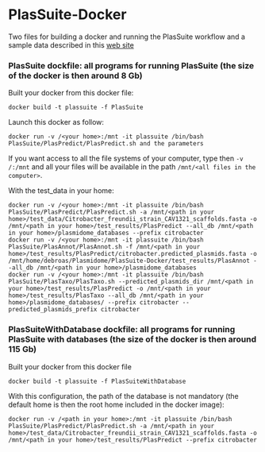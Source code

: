 # PlasSuite-Docker

Two files for building a docker and running the PlasSuite workflow and a sample data described in this [web site](https://github.com/pegi3s/dockerfiles/tree/master/plasflow/1.1.0)   

### PlasSuite dockfile: all programs for running PlasSuite (the size of the docker is then around 8 Gb)

Built your docker from this docker file:
```
docker build -t plassuite -f PlasSuite 
```
Launch this docker as follow:
```
docker run -v /<your home>:/mnt -it plassuite /bin/bash PlasSuite/PlasPredict/PlasPredict.sh and the parameters
```
If you want access to all the file systems of your computer, type then `-v /:/mnt` and all your files will be available in the path `/mnt/<all files in the computer>`.

With the test_data in your home:

```
docker run -v /<your home>:/mnt -it plassuite /bin/bash PlasSuite/PlasPredict/PlasPredict.sh -a /mnt/<path in your home>/test_data/Citrobacter_freundii_strain_CAV1321_scaffolds.fasta -o /mnt/<path in your home>/test_results/PlasPredict --all_db /mnt/<path in your home>/plasmidome_databases --prefix citrobacter
docker run -v /<your home>:/mnt -it plassuite /bin/bash PlasSuite/PlasAnnot/PlasAnnot.sh -f /mnt/<path in your home>/test_results/PlasPredict/citrobacter.predicted_plasmids.fasta -o /mnt/home/debroas/Plasmidome/PlasSuite-Docker/test_results/PlasAnnot --all_db /mnt/<path in your home>/plasmidome_databases
docker run -v /<your home>:/mnt -it plassuite /bin/bash PlasSuite/PlasTaxo/PlasTaxo.sh --predicted_plasmids_dir /mnt/<path in your home>/test_results/PlasPredict -o /mnt/<path in your home>/test_results/PlasTaxo --all_db /mnt/<path in your home>/plasmidome_databases/ --prefix citrobacter --predicted_plasmids_prefix citrobacter 
```

### PlasSuiteWithDatabase dockfile: all programs for running PlasSuite with databases (the size of the docker is then around 115 Gb)

Built your docker from this docker file
```
docker build -t plassuite -f PlasSuiteWithDatabase 
```

With this configuration, the path of the database is not mandatory (the default home is then the root home included in the docker image):
```
docker run -v /<path in your home>:/mnt -it plassuite /bin/bash PlasSuite/PlasPredict/PlasPredict.sh -a /mnt/<path in your home>/test_data/Citrobacter_freundii_strain_CAV1321_scaffolds.fasta -o /mnt/<path in your home>/test_results/PlasPredict --prefix citrobacter
```
